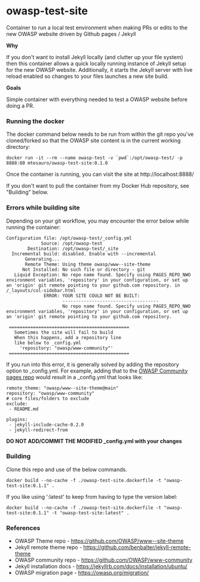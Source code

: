 # owasp-test-site

Container to run a local test environment when making PRs or edits to the new OWASP website driven by Github pages / Jekyll

**Why**

If you don't want to install Jekyll locally (and clutter up your file system) then this container allows a quick locally running instance of Jekyll setup for the new OWASP website.  Additionally, it starts the Jekyll server with live reload enabled so changes to your files launches a new site build.

**Goals**

Simple container with everything needed to test a OWASP website before doing a PR.

### Running the docker

The docker command below needs to be run from within the git repo you've cloned/forked so that the OWASP site content is in the current working directory:

```
docker run -it --rm --name owasp-test -v `pwd`:/opt/owasp-test/ -p 8888:80 mtesauro/owasp-test-site:0.1.0
```

Once the container is running, you can visit the site at http://localhost:8888/

If you don't want to pull the container from my Docker Hub repository, see "Building" below.

### Errors while building site

Depending on your git workflow, you may encounter the error below while running the container:


```
Configuration file: /opt/owasp-test/_config.yml
             Source: /opt/owasp-test
        Destination: /opt/owasp-test/_site
  Incremental build: disabled. Enable with --incremental
       Generating...
       Remote Theme: Using theme owasp/www--site-theme
      Not Installed: No such file or directory - git
   Liquid Exception: No repo name found. Specify using PAGES_REPO_NWO environment variables, 'repository' in your configuration, or set up an 'origin' git remote pointing to your github.com repository. in /_layouts/col-sidebar.html
              ERROR: YOUR SITE COULD NOT BE BUILT:
                     ------------------------------------
                     No repo name found. Specify using PAGES_REPO_NWO environment variables, 'repository' in your configuration, or set up an 'origin' git remote pointing to your github.com repository.

 =============================================
   Sometimes the site will fail to build
   When this happens, add a repository line
   like below to _config.yml
     'repository: "owasp/www-community"'
 =============================================
```

If you run into this error, it is generally solved by adding the repository option to _config.yml.  For example, adding that to the [OWASP Community pages repo](https://github.com/mtesauro/www-community/blob/master/_config.yml) would result in a _config.yml that looks like:

```
remote_theme: "owasp/www--site-theme@main"
repository: "owasp/www-community"
# core files/folders to exclude
exclude:
 - README.md

plugins:
 - jekyll-include-cache-0.2.0
 - jekyll-redirect-from
```

**DO NOT ADD/COMMIT THE MODIFIED _config.yml with your changes**

### Building

Clone this repo and use of the below commands.

```
docker build --no-cache -f ./owasp-test-site.dockerfile -t "owasp-test-site:0.1.1" .
```

If you like using ':latest' to keep from having to type the version label:

```
docker build --no-cache -f ./owasp-test-site.dockerfile -t "owasp-test-site:0.1.1" -t "owasp-test-site:latest" .
```

### References

* OWASP Theme repo - https://github.com/OWASP/www--site-theme
* Jekyll remote theme repo - https://github.com/benbalter/jekyll-remote-theme
* OWASP community repo - https://github.com/OWASP/www-community
* Jekyll installation docs - https://jekyllrb.com/docs/installation/ubuntu/
* OWASP migration page - https://owasp.org/migration/

